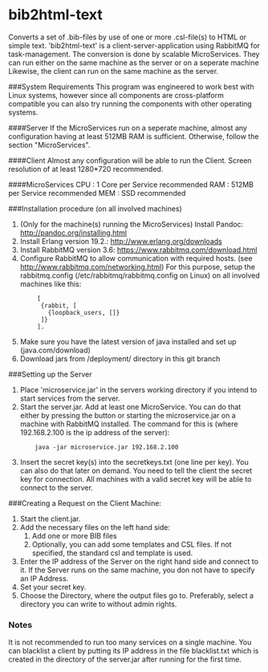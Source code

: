 # bib2html-text
Converts a set of .bib-files by use of one or more .csl-file(s) to HTML or simple text. 'bib2html-text' is a client-server-application using RabbitMQ for task-management.
The conversion is done by scalable MicroServices. They can run either on the same machine as the server or on a seperate machine
Likewise, the client can run on the same machine as the server.

###System Requirements
This program was engineered to work best with Linux systems, however since all components are cross-platform compatible
you can also try running the components with other operating systems.

####Server
If the MicroServices run on a seperate machine, almost any configuration having at least 512MB RAM is sufficient.
Otherwise, follow the section "MicroServices".

####Client
Almost any configuration will be able to run the Client. 
Screen resolution of at least 1280*720 recommended.

####MicroServices
CPU : 1 Core per Service recommended
RAM : 512MB per Service recommended
MEM : SSD recommended

###Installation procedure (on all involved machines)
1. (Only for the machine(s) running the MicroServices) Install Pandoc: http://pandoc.org/installing.html
2. Install Erlang version 19.2.: http://www.erlang.org/downloads
3. Install RabbitMQ version 3.6: https://www.rabbitmq.com/download.html
4. Configure RabbitMQ to allow communication with required hosts. (see http://www.rabbitmq.com/networking.html)
   For this purpose, setup the rabbitmq.config (/etc/rabbitmq/rabbitmq.config on Linux) on all involved machines
   like this:
```
        [
         {rabbit, [
           {loopback_users, []}
         ]}
        ].
```
5. Make sure you have the latest version of java installed and set up (java.com/download)
6. Download jars from /deployment/ directory in this git branch

###Setting up the Server
1. Place 'microservice.jar' in the servers working directory if you intend to start services from the server.
2. Start the server.jar. Add at least one MicroService. You can do that either by pressing the button or
    starting the microservice.jar on a machine with RabbitMQ installed.
    The command for this is (where 192.168.2.100 is the ip address of the server):
    ```
        java -jar microservice.jar 192.168.2.100
    ```
3. Insert the secret key(s) into the secretkeys.txt (one line per key). You can also do that later on demand.
   You need to tell the client the secret key for connection. All machines with a valid secret key will be able to
   connect to the server.

###Creating a Request on the Client Machine:
1. Start the client.jar.
2. Add the necessary files on the left hand side:
    1. Add one or more BIB files
    2. Optionally, you can add some templates and CSL files. If not specified, the standard csl and template is used.
3. Enter the IP address of the Server on the right hand side and connect to it. If the Server runs on the same machine, you don not have to specify an IP Address.
4. Set your secret key.
5. Choose the Directory, where the output files go to. Preferably, select a directory you can write to without admin rights.

### Notes
It is not recommended to run too many services on a single machine.
You can blacklist a client by putting its IP address in the file blacklist.txt which is created in the directory
of the server.jar after running for the first time.